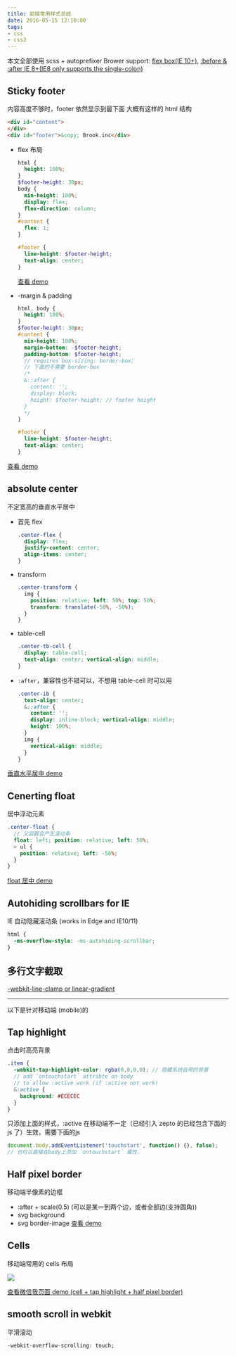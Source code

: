 ```yaml
---
title: 前端常用样式总结
date: 2016-05-15 12:10:00
tags:
- css
- css3
---
```


本文全部使用 scss + autoprefixer
Brower support: [flex box(IE 10+)](http://caniuse.com/#search=flex), [:before & :after IE 8+(IE8 only supports the single-colon)](http://caniuse.com/#search=generate)

## Sticky footer

内容高度不够时，footer 依然显示到最下面
大概有这样的 html 结构
<!-- more -->
```html
<div id="content">
</div>
<div id="footer">&copy; Brook.inc</div>
```

* flex 布局

  ```scss
  html {
    height: 100%;
  }
  $footer-height: 30px;
  body {
    min-height: 100%;
    display: flex;
    flex-direction: column;
  }
  #content {
    flex: 1;
  }

  #footer {
    line-height: $footer-height;
    text-align: center;
  }
  ```
  [查看 demo](http://codepen.io/yangg/pen/dMLgbv)

* -margin & padding

  ```scss
  html, body {
    height: 100%;
  }
  $footer-height: 30px;
  #content {
    min-height: 100%;
    margin-bottom: -$footer-height;
    padding-bottom: $footer-height;
    // requires box-sizing: border-box;
    // 下面的不需要 border-box
    /*
    &::after {
      content: '';
      display: block;
      height: $footer-height; // footer height
    }
    */
  }

  #footer {
    line-height: $footer-height;
    text-align: center;
  }
  ```
[查看 demo](http://codepen.io/yangg/pen/GZLyQE)

## absolute center
不定宽高的垂直水平居中
* 首先 flex

  ```css
  .center-flex {
    display: flex;
    justify-content: center;
    align-items: center;
  }
  ```


* transform

  ```scss
  .center-transform {
    img {
      position: relative; left: 50%; top: 50%;
      transform: translate(-50%, -50%);
    }
  }
  ```

* table-cell

  ```css
  .center-tb-cell {
    display: table-cell;
    text-align: center; vertical-align: middle;
  }
  ```

* `:after`，兼容性也不错可以，不想用 table-cell 时可以用

  ```scss
  .center-ib {
    text-align: center;
    &::after {
      content: '';
      display: inline-block; vertical-align: middle;
      height: 100%;
    }
    img {
      vertical-align: middle;
    }
  }
  ```

[垂直水平居中 demo](http://codepen.io/yangg/pen/WvbbXd)

## Cenerting float
居中浮动元素
```scss
.center-float {
  // 父容器会产生滚动条
  float: left; position: relative; left: 50%;
  > ul {
    position: relative; left: -50%;
  }
}
```

[float 居中 demo](http://codepen.io/yangg/pen/WvMQqz)

## Autohiding scrollbars for IE
IE 自动隐藏滚动条 (works in Edge and IE10/11)
```css
html {
  -ms-overflow-style: -ms-autohiding-scrollbar;
}
```

## 多行文字截取
[-webkit-line-clamp or linear-gradient](http://codepen.io/yangg/pen/mJEVPx)

---
以下是针对移动端 (mobile)的

## Tap highlight
点击时高亮背景

```scss
.item {
  -webkit-tap-highlight-color: rgba(0,0,0,0); // 隐藏系统自带的背景
  // add `ontouchstart` attribte on body
  // to allow :active work (if :active not work)
  &:active {
    background: #ECECEC
  }
}
```
只添加上面的样式，:active 在移动端不一定（已经引入 zepto 的已经包含下面的 js 了）生效，需要下面的js

```js
document.body.addEventListener('touchstart', function() {}, false);
// 也可以直接在body上添加 `ontouchstart` 属性，
```

## Half pixel border
移动端半像素的边框
* :after + scale(0.5) (可以是某一到两个边，或者全部边(支持圆角))
* svg background
* svg border-image
[查看 demo](http://codepen.io/yangg/pen/dMKmLr)

## Cells
移动端常用的 cells 布局

![](//ww3.sinaimg.cn/large/006tNbRwgw1f4b1tev5v8j30ci0m8ab3)

[查看微信我页面 demo (cell + tap highlight + half pixel border)](http://codepen.io/yangg/pen/bpJxyj)


## smooth scroll in webkit

平滑滚动
```css
-webkit-overflow-scrolling: touch;
```
